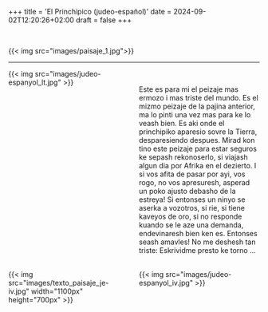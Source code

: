 +++
title = 'El Princhipico (judeo-español)'
date = 2024-09-02T12:20:26+02:00
draft = false
+++

<br/>


{{< img src="images/paisaje_1.jpg">}}

-----------------------


<div style="display: flex; align-items: flex-start;">
  <div style="flex: 1; margin-right: 20px;">
    {{< img src="images/judeo-espanyol_lt.jpg" >}}
  </div>
  <div style="flex: 1;">
<br/>

Este es para mi el peizaje mas ermozo i mas triste del mundo. Es el mizmo peizaje de la pajina anterior, ma lo pinti una vez mas para ke lo veash bien. Es aki onde el princhipiko aparesio sovre la Tierra, desparesiendo despues.
Mirad kon tino este peizaje para estar seguros ke sepash rekonoserlo, si viajash algun dia por Afrika en el dezierto. I si vos afita de pasar por ayi, vos rogo, no vos apresuresh, asperad un poko ajusto debasho de la estreya! Si entonses un ninyo se aserka a vozotros, si rie, si tiene kaveyos de oro, si no responde kuando se le aze una demanda, endevinaresh bien ken es. Entonses seash amavles! No me deshesh tan triste: Eskrividme presto ke torno ...
   </div>
</div>

<div style="display: flex; align-items: flex-start;">
  <div style="flex: 1; margin-right: 20px;">
    <br/>
    {{< img src="images/texto_paisaje_je-iv.jpg" width="1100px" height="700px" >}}
  </div>
  <div style="flex: 1;">
  <br/>
    {{< img src="images/judeo-espanyol_iv.jpg" >}}
   </div>
</div>